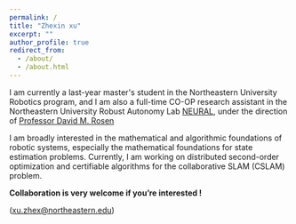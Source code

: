 ```yaml
---
permalink: /
title: "Zhexin xu"
excerpt: ""
author_profile: true
redirect_from: 
  - /about/
  - /about.html
---
```


I am currently a last-year master's student in the Northeastern University Robotics program, and I am also a full-time CO-OP research assistant in the Northeastern University Robust Autonomy Lab [NEURAL](https://neural.lab.northeastern.edu/), under the direction of [Professor David M. Rosen](https://david-m-rosen.github.io/)

I am broadly interested in the mathematical and algorithmic foundations of robotic systems, especially the mathematical foundations for state estimation problems. Currently, I am working on distributed second-order optimization and certifiable algorithms for the collaborative SLAM (CSLAM) problem.



**Collaboration is very welcome if you’re interested !**

(xu.zhex@northeastern.edu)
